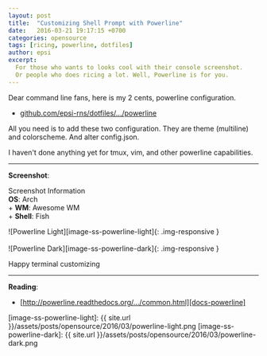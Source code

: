 ```yaml
---
layout: post
title:  "Customizing Shell Prompt with Powerline"
date:   2016-03-21 19:17:15 +0700
categories: opensource
tags: [ricing, powerline, dotfiles]
author: epsi
excerpt: 
  For those who wants to looks cool with their console screenshot.
  Or people who does ricing a lot. Well, Powerline is for you.
---
```


Dear command line fans, here is my 2 cents, powerline configuration.<br/>

* [github.com/epsi-rns/dotfiles/.../powerline][dotfiles-powerline]

All you need is to add these two configuration. They are theme (multiline) and colorscheme. And alter config.json.<br/>

I haven't done anything yet for tmux, vim, and other powerline capabilities.<br/>

* * *

**Screenshot**:<br/>

<div class="sectionbox">
  <div class="sectionbox-heading">
    Screenshot Information
  </div>
  <div class="sectionbox-body">
    <div>
<strong>OS</strong>: Arch<br/>
+ <strong>WM</strong>: Awesome WM<br/>
+ <strong>Shell</strong>: Fish<br/>
    </div>
  </div>
</div>



![Powerline Light][image-ss-powerline-light]{: .img-responsive }
<br/><br/>
![Powerline Dark][image-ss-powerline-dark]{: .img-responsive }


Happy terminal customizing

* * *


**Reading**:<br/>
* [http://powerline.readthedocs.org/.../common.html][docs-powerline]

[//]: <> ( -- -- -- links below -- -- -- )

[docs-powerline]: http://powerline.readthedocs.org/en/master/configuration/segments/common.html
[dotfiles-powerline]: https://github.com/epsi-rns/dotfiles/tree/master/config/powerline

[image-ss-powerline-light]: {{ site.url }}/assets/posts/opensource/2016/03/powerline-light.png
[image-ss-powerline-dark]: {{ site.url }}/assets/posts/opensource/2016/03/powerline-dark.png

